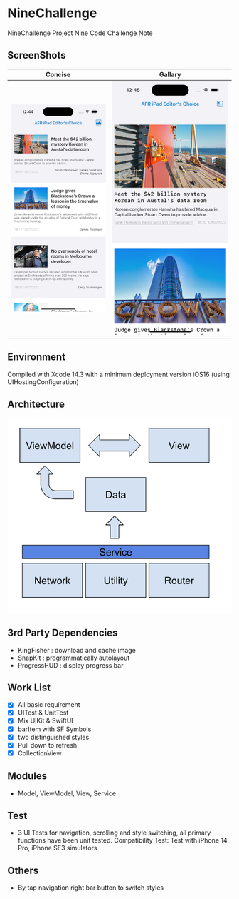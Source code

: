 # NineChallenge

NineChallenge Project
Nine Code Challenge Note

## ScreenShots

| Concise           | Gallary       |
| -------------    | ------------- |
| ![](/Images/concise.png)  | ![](/Images/gallary.png) |


## Environment
Compiled with Xcode 14.3 with a minimum deployment version iOS16 (using UIHostingConfiguration)

## Architecture
 ![](/Images/architechture.png) 


## 3rd Party Dependencies
- KingFisher : download and cache image
- SnapKit :  programmatically autolayout
- ProgressHUD : display progress bar

##  Work List

- [x] All basic requirement 
- [x] UITest & UnitTest
- [x] Mix UIKit & SwiftUI 
- [x] barItem with SF Symbols
- [x] two distinguished styles
- [x] Pull down to refresh
- [x] CollectionView

## Modules
- Model, ViewModel, View, Service


## Test
- 3 UI Tests for navigation, scrolling and style switching, all primary functions have been unit tested.
Compatibility Test: Test with iPhone 14 Pro, iPhone SE3 simulators

## Others
- By tap navigation right bar button to switch styles

